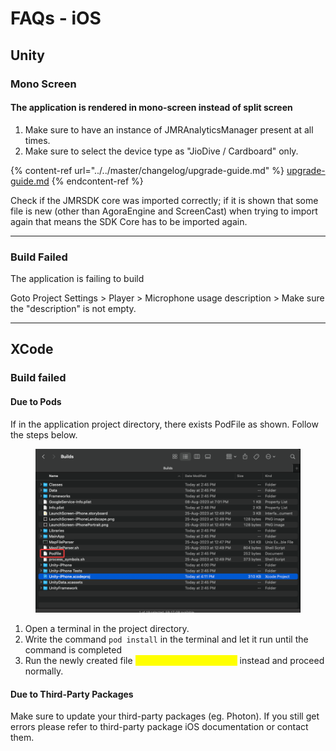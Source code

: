 # FAQs - iOS

## Unity

### Mono Screen

#### The application is rendered in mono-screen instead of split screen

1. Make sure to have an instance of JMRAnalyticsManager present at all times.
2. Make sure to select the device type as "JioDive / Cardboard" only.&#x20;

{% content-ref url="../../master/changelog/upgrade-guide.md" %}
[upgrade-guide.md](../../master/changelog/upgrade-guide.md)
{% endcontent-ref %}

Check if the JMRSDK core was imported correctly; if it is shown that some file is new (other than AgoraEngine and ScreenCast) when trying to import again that means the SDK Core has to be imported again.

***

### Build Failed

The application is failing to build

Goto Project Settings > Player > Microphone usage description > Make sure the "description" is not empty.

***

## XCode

### Build failed

#### Due to Pods

If in the application project directory, there exists PodFile as shown. Follow the steps below.

<figure><img src="../../.gitbook/assets/image (14).png" alt=""><figcaption></figcaption></figure>

1. Open a terminal in the project directory.
2. Write the command `pod install` in the terminal and let it run until the command is completed
3. Run the newly created file <mark style="color:yellow;">Unity-iPhone.workspace</mark> instead and proceed normally.

#### Due to Third-Party Packages

Make sure to update your third-party packages (eg. Photon). If you still get errors please refer to third-party package iOS documentation or contact them.
